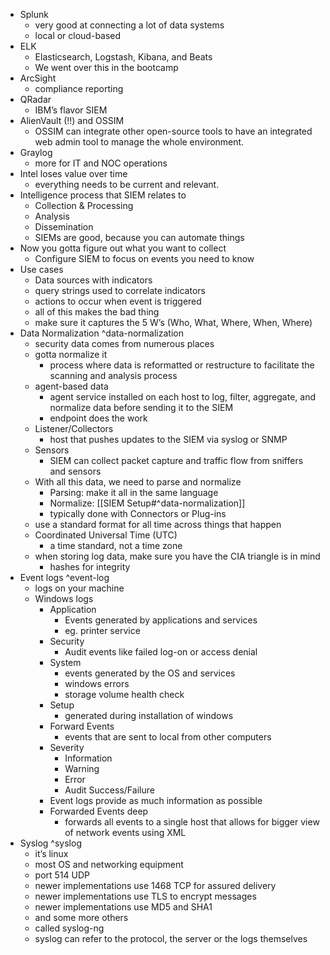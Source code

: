 - Splunk
	- very good at connecting a lot of data systems
    - local or cloud-based
- ELK
	- Elasticsearch, Logstash, Kibana, and Beats
    - We went over this in the bootcamp
- ArcSight
	- compliance reporting
- QRadar
	- IBM’s flavor SIEM
- AlienVault (!!) and OSSIM
	- OSSIM can integrate other open-source tools to have an integrated web admin tool to manage the whole environment.
- Graylog
	- more for IT and NOC operations
- Intel loses value over time
	-  everything needs to be current and relevant.
-  Intelligence process that SIEM relates to
	- Collection & Processing
	- Analysis
	- Dissemination
    - SIEMs are good, because you can automate things
 - Now you gotta figure out what you want to collect
    - Configure SIEM to focus on events you need to know
- Use cases
    - Data sources with indicators
    - query strings used to correlate indicators
    - actions to occur when event is triggered
    - all of this makes the bad thing
    - make sure it captures the 5 W’s (Who, What, Where, When, Where)
- Data Normalization ^data-normalization
    - security data comes from numerous places
    - gotta normalize it
	    - process where data is reformatted or restructure to facilitate the scanning and analysis process
    - agent-based data
	    - agent service installed on each host to log, filter, aggregate, and normalize data before sending it to the SIEM
	    - endpoint does the work
    - Listener/Collectors
	    - host that pushes updates to the SIEM via syslog or SNMP
    - Sensors
	    - SIEM can collect packet capture and traffic flow from sniffers and sensors
    - With all this data, we need to parse and normalize
	    - Parsing: make it all in the same language
	    - Normalize: [[SIEM Setup#^data-normalization]]
	    - typically done with Connectors or Plug-ins
    - use a standard format for all time across things that happen
    - Coordinated Universal Time (UTC)
	    - a time standard, not a time zone
    - when storing log data, make sure you have the CIA triangle is in mind
	    - hashes for integrity
- Event logs ^event-log
    - logs on your machine
    - Windows logs
	    - Application
		    - Events generated by applications and services
		    - eg. printer service
	    - Security
		    - Audit events like failed log-on or access denial
	    - System
		    - events generated by the OS and services
		    - windows errors
		    - storage volume health check
	    - Setup
		    - generated during installation of windows
	    - Forward Events
		    - events that are sent to local from other computers
	    - Severity
		    - Information
		    - Warning
		    - Error
		    - Audit Success/Failure
	    - Event logs provide as much information as possible
	    - Forwarded Events deep
		    - forwards all events to a single host that allows for bigger view of network events using XML
- Syslog ^syslog
    - it’s linux
    - most OS and networking equipment
    - port 514 UDP
    - newer implementations use 1468 TCP for assured delivery
    - newer implementations use TLS to encrypt messages
    - newer implementations use MD5 and SHA1
    - and some more others
    - called syslog-ng
    - syslog can refer to the protocol, the server or the logs themselves